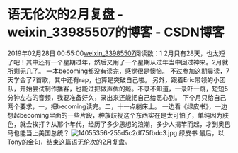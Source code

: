 # 语无伦次的2月复盘 - weixin_33985507的博客 - CSDN博客
2019年02月28日 00:55:00[weixin_33985507](https://me.csdn.net/weixin_33985507)阅读数：1
2月只有28天，也太短了吧！其中还有一个星期过年，然后又用了一个星期从过年当中回过神来。2月就所剩无几了。
一本becoming都没有读完，感觉很是懊恼。
不过参加这期晨读，7天学会了7首歌，其中还有rap，也算是突破自己啦。
另外，跟着Eric带领的小团队，开始尝试制作播客，也能过把做声优的瘾。不录不知道，一录吓一跳，短短5分钟左右的音频，我要准备好久，录出来还能把自己给恶心到。
下个月只给自己两个要求，️一，把becoming读完。二，十一点躺床上。
一边看《绿皮书》，一边想起becoming里面的一些片段，种族歧视这个东西实在是太可怕了，单纯因为肤色，就会挨打？从那个年代，经历了多少思想的浪潮，多少人揭竿而起，才到奥巴马也能当上美国总统？
![14055356-255d5c2df75fbdc3.jpg](https://upload-images.jianshu.io/upload_images/14055356-255d5c2df75fbdc3.jpg)
绿皮书
最后，以Tony的金句，结束这篇语无伦次的2月复盘。
